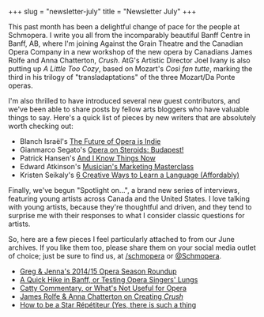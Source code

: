 +++
slug = "newsletter-july"
title = "Newsletter July"
+++

This past month has been a delightful change of pace for the people at Schmopera. I write you all from the incomparably beautiful Banff Centre in Banff, AB, where I'm joining Against the Grain Theatre and the Canadian Opera Company in a new workshop of the new opera by Canadians James Rolfe and Anna Chatterton, *Crush*. AtG's Artistic Director Joel Ivany is also putting up *A Little Too Cozy*, based on Mozart's *Così fan tutte*, marking the third in his trilogy of "transladaptations" of the three Mozart/Da Ponte operas.

I'm also thrilled to have introduced several new guest contributors, and we've been able to share posts by fellow arts bloggers who have valuable things to say. Here's a quick list of pieces by new writers that are absolutely worth checking out:

- Blanch Israël's [The Future of Opera is Indie](http://www.schmopera.com/the-future-of-opera-is-indie/)
- Gianmarco Segato's [Opera on Steroids: Budapest!](http://www.schmopera.com/opera-on-steroids-budapest/)
- Patrick Hansen's [And I Know Things Now](http://www.schmopera.com/and-i-know-things-now/)
- Edward Atkinson's [Musician's Marketing Masterclass](http://www.schmopera.com/musician-marketing-masterclass/)
- Kristen Seikaly's [6 Creative Ways to Learn a Language (Affordably)](http://www.schmopera.com/6-creative-ways-to-learn-a-language-affordably/)

Finally, we've begun "Spotlight on...", a brand new series of interviews, featuring young artists across Canada and the United States. I love talking with young artists, because they're thoughtful and driven, and they tend to surprise me with their responses to what I consider classic questions for artists.

So, here are a few pieces I feel particularly attached to from our June archives. If you like them too, please share them on your social media outlet of choice; just be sure to find us, at [/schmopera](https://www.facebook.com/schmopera) or [@Schmopera](https://twitter.com/schmopera).

- [Greg & Jenna's 2014/15 Opera Season Roundup](http://www.schmopera.com/greg-jennas-201415-opera-season-roundup/)
- [A Quick Hike in Banff, or Testing Opera Singers' Lungs](http://www.schmopera.com/a-quick-hike-in-banff-or-testing-opera-singers-lungs/)
- [Catty Commentary, or What's Not Useful for Opera](http://www.schmopera.com/catty-commentary-or-whats-not-useful-for-opera/)
- [James Rolfe & Anna Chatterton on Creating *Crush*](http://www.schmopera.com/james-rolfe-anna-chatterton-on-creating-crush/)
- [How to be a Star Répétiteur (Yes, there is such a thing](http://www.schmopera.com/star-repetiteur-there-is-such-a-thing/)




